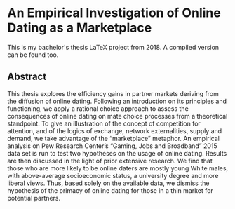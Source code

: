 # An Empirical Investigation of Online Dating as a Marketplace

This is my bachelor's thesis LaTeX project from 2018. A compiled version can be found too.

## Abstract

This thesis explores the efficiency gains in partner markets deriving from the diffusion of online dating. Following an introduction on its principles and functioning, we apply a rational choice approach to assess the consequences of online dating on mate choice processes from a theoretical standpoint. To give an illustration of the concept of competition for attention, and of the logics of exchange, network externalities, supply and demand, we take advantage of the “marketplace” metaphor. An empirical analysis on Pew Research Center’s “Gaming, Jobs and Broadband” 2015 data set is run to test two hypotheses on the usage of online dating. Results are then discussed in the light of prior extensive research. We find that those who are more likely to be online daters are mostly young White males, with above-average socioeconomic status, a university degree and more liberal views. Thus, based solely on the available data, we dismiss the hypothesis of the primacy of online dating for those in a thin market for potential partners.
